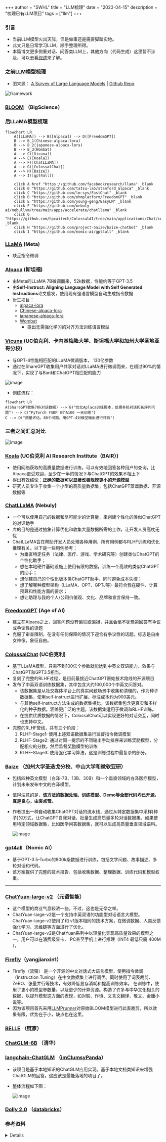 +++
author = "SWHL"
title = "LLM梳理"
date = "2023-04-15"
description = "梳理已有LLM项目"
tags = ["llm"]
+++

### 引言
- 当前LLM模型火出天际，但是做事还是需要脚踏实地。
- 此文只是日常学习LLM，顺手整理所得。
- 本篇博文更多侧重对话、问答类LLM上，其他方向（代码生成）这里暂不涉及，可以去看[综述](https://arxiv.org/pdf/2303.18223)来了解。

### 之前LLM模型梳理
- 图来源： [A Survey of Large Language Models](https://arxiv.org/pdf/2303.18223) | [Github Repo](https://github.com/RUCAIBox/LLMSurvey)

![framework](https://user-images.githubusercontent.com/28639377/231049001-f026c9ee-c2e1-4c01-bba1-070172db2010.png)

### [BLOOM](https://huggingface.co/bigscience/bloom) （BigScience）

### 后LLaMA模型梳理
```mermaid
flowchart LR
    A([LLaMA]) --> B([Alpaca]) --> D([FreedomGPT])
    B --> B_1(Chinese-alpaca-lora)
    B --> B_2(japanese-alpaca-lora)
    B --> B_3(Wombat)
    A --> C([Vicuna])
    A --> E([Koala])
    A --> F([ChatLLaMA])
    A --> G([ColossalChat])
    A --> H([Baize])
    A --> I([gpt4all])

    click A href "https://github.com/facebookresearch/llama" _blank
    click B "https://github.com/tatsu-lab/stanford_alpaca" _blank
    click C "https://github.com/lm-sys/FastChat" _blank
    click D "https://github.com/ohmplatform/FreedomGPT" _blank
    click E "https://github.com/young-geng/EasyLM" _blank
    click F "https://github.com/nebuly-ai/nebullvm/tree/main/apps/accelerate/chatllama" _blank
    click G "https://github.com/hpcaitech/ColossalAI/tree/main/applications/Chat/coati" _blank
    click H "https://github.com/project-baize/baize-chatbot" _blank
    click I "https://github.com/nomic-ai/gpt4all" _blank
```

### [LLaMA](https://github.com/facebookresearch/llama) (Meta)
- 缺乏指令微调
### [Alpaca](https://github.com/tatsu-lab/stanford_alpaca) (斯坦福)
- 由Meta的LLaMA 7B微调而来，52k数据，性能约等于GPT-3.5
- 由**Self-Instruct: Aligning Language Model with Self Generated Instructions**论文启发，使用现有强语言模型自动生成指令数据
- 衍生项目：
   - [alpaca-lora](https://github.com/tloen/alpaca-lora)
   - [Chinese-alpaca-lora](https://github.com/LC1332/Chinese-alpaca-lora)
   - [japanese-alpaca-lora](https://github.com/masa3141/japanese-alpaca-lora)
   - [Wombat](https://github.com/GanjinZero/RRHF#wombat-build-your-own-chatbot)
       - 提出无需强化学习的对齐方法训练语言模型
### [Vicuna](https://github.com/lm-sys/FastChat) (UC伯克利、卡内基梅隆大学、斯坦福大学和加州大学圣地亚哥分校)
- 与GPT-4性能相匹配的LLaMA微调版本， 130亿参数
- 通过在ShareGPT收集用户共享对话对LLaMA进行微调而来，在超过90%的情况下，实现了与Bard和ChatGPT相匹配的能力

![image](https://user-images.githubusercontent.com/28639377/231079505-74435178-f15c-41a1-9d4e-cb8537291496.png)
- 训练流程：
```mermaid
flowchart LR
A(ShareGPT收集70k对话数据) --> B("优化Aplaca训练脚本，处理多轮对话和长序列问题") --> C("PyTorch FSDP 8个A100 一天训练")
C --> D("质量评估，80个问题，用GPT-4对模型输出进行评价")
```
### 三者之间汇总对比
![image](https://user-images.githubusercontent.com/28639377/231081110-c3fd8574-401a-4416-9c60-c9a23ce7bdae.png)
### [Koala](https://github.com/young-geng/EasyLM) (UC伯克利 AI Research Institute（BAIR）)
- 使用网络获取的高质量数据进行训练，可以有效地回答各种用户的查询，比Alpaca更受欢迎，至少在一半的情况下与ChatGPT的效果不相上下
- 得出有效结论：**正确的数据可以显著改善规模更小的开源模型**
- 研究人员专注于收集一个小型的高质量数据集，包括ChatGPT蒸馏数据、开源数据等
### [ChatLLaMA](https://github.com/nebuly-ai/nebullvm/tree/main/apps/accelerate/chatllama) (Nebuly)
- 一个可以使用自己的数据和尽可能少的计算量，来创建个性化的类似ChatGPT的对话助手
- 库的目的是通过抽象计算优化和收集大量数据所需的工作，让开发人员高枕无忧
- ChatLLaMA旨在帮助开发人员处理各种用例，所有用例都与RLHF训练和优化推理有关。以下是一些用例参考：
   - 为垂直特定任务（法律、医疗、游戏、学术研究等）创建类似ChatGPT的个性化助手；
   - 想在本地硬件基础设施上使用有限的数据，训练一个高效的类似ChatGPT的助手；
   - 想创建自己的个性化版本类ChatGPT助手，同时避免成本失控；
   - 想了解哪种模型架构（LLaMA、OPT、GPTJ等）最符合我在硬件、计算预算和性能方面的要求；
   - 想让助理与我的个人/公司价值观、文化、品牌和宣言保持一致。
### [FreedomGPT](https://github.com/ohmplatform/FreedomGPT) (Age of AI)
- 建立在Alpaca之上，回答问题没有偏见或偏袒，并且会毫不犹豫第回答有争议或争论性的话题
- 克服了审查限制，在没有任何保障的情况下迎合有争议性的话题。标志是自由女神像，象征自由。
### [ColossalChat](https://github.com/hpcaitech/ColossalAI/tree/main/applications/Chat/coati) (UC伯克利)
- 基于LLaMA模型，只需不到100亿个参数就能达到中英文双语能力，效果与ChatGPT和GPT3.5相当。
- 复刻了完整的RLHF过程，是目前最接近ChatGPT原始技术路线的开源项目
- 发布了中英双语训练数据集，其中包含大约100,000个中英文问答对。
    - 该数据集是从社交媒体平台上的真实问题场景中收集和清理的，作为种子数据集，使用self-instruct进行扩展，标注成本约为900美元。
    - 与其他self-instruct方法生成的数据集相比，该数据集包含更真实和多样化的种子数据，涵盖更广泛的主题。该数据集适用于微调和RLHF训练。
    - 在提供优质数据的情况下，ColossalChat可以实现更好的对话交互，同时也支持中文。
- 完整的RLHF管线，共有三个阶段：
   1. RLHF-Stage1: 使用上述双语数据集进行监督指令微调模型
   2. RLHF-Stage2: 通过对同一提示的不同输出手动排序来训练奖励模型，分配相应的分数，然后监督奖励模型的训练
   3. RLHF-Stage3: 使用强化学习算法，这是训练过程中最复杂的部分。
### [Baize](https://github.com/project-baize/baize-chatbot) （加州大学圣迭戈分校、中山大学和微软亚研）
- 包括四种英文模型（白泽-7B、13B、30B）和一个垂直领域的白泽医疗模型，计划未来发布中文的白泽模型。
- 值得注意的是，**该方法的数据处理、训练模型、Demo等全部代码均已开源，真是良心，由衷点赞。**
- 作者提出一种自动收集ChatGPT对话的流水线，通过从特定数据集中采样[种子]的方式，让ChatGPT自我对话，批量生成高质量多轮对话数据集。如果使用特定领域数据集，比如医学问答数据集，就可以生成高质量垂直领域语料。

    ![image](https://user-images.githubusercontent.com/28639377/231458125-a9a5db5e-373b-43fc-bf59-46fe849195d8.png)
### [gpt4all](https://github.com/nomic-ai/gpt4all)（Nomic AI）
- 基于GPT-3.5-Turbo的800k条数据进行训练，包括文字问题、故事描述、多轮对话和代码。
- 该方案提供了完整的技术报告，包括收集数据、整理数据、训练代码和模型权重。
---
### [ChatYuan-large-v2](https://github.com/clue-ai/ChatYuan) （元语智能）
- 这个模型的商业气息较浓一些。不过，这也是无奈之举。
- ChatYuan-large-v2是一个支持中英双语的功能型对话语言大模型。ChatYuan-large-v2使用了和 v1版本相同的技术方案，在微调数据、人类反馈强化学习、思维链等方面进行了优化。
- ChatYuan-large-v2是ChatYuan系列中以轻量化实现高质量效果的模型之一，用户可以在消费级显卡、 PC甚至手机上进行推理（INT4 最低只需 400M ）。

### [Firefly](https://github.com/yangjianxin1/Firefly)（yangjianxin1）
- Firefly（流萤） 是一个开源的中文对话式大语言模型，使用指令微调（Instruction Tuning）在中文数据集上进行调优。同时使用了词表裁剪、ZeRO、张量并行等技术，有效降低显存消耗和提高训练效率。 在训练中，使用了更小的模型参数量，以及更少的计算资源。构造了许多与中华文化相关的数据，以提升模型这方面的表现，如对联、作诗、文言文翻译、散文、金庸小说等。
- 因为该项目首先采用[LLMPrunner](https://github.com/yangjianxin1/LLMPruner)对原始BLOOM模型进行此表裁剪，所以效果有限，优势在于小，缺点也在这里。

### [BELLE](https://github.com/LianjiaTech/BELLE) （链家）

### [ChatGLM-6B](https://github.com/THUDM/ChatGLM-6B) （清华）

### [langchain-ChatGLM](https://github.com/imClumsyPanda/langchain-ChatGLM) （[imClumsyPanda](https://github.com/imClumsyPanda)）
- 该项目是基于本地知识的ChatGLM应用实现。基于本地文档类知识来增强ChatGLM的回答。这应该是最能落地的项目了。
- 整体流程如下图：

  ![image](https://user-images.githubusercontent.com/28639377/231769503-c55e8c91-6f8f-4f3d-8e1d-8415fe09359c.png)

### [Dolly 2.0](https://huggingface.co/databricks/dolly-v2-12b) （[databricks](https://huggingface.co/databricks)）

### 参考资料

<details>

- [开发者笑疯了！ LLaMa惊天泄露引爆ChatGPT平替狂潮，开源LLM领域变天](https://mp.weixin.qq.com/s/kjzRzoUenP0NYa1A9lS7Aw)
- [训练ChatGPT的必备资源：语料、模型和代码库完全指南](https://mp.weixin.qq.com/s/6enOkW7pZsMeTpc4SODwSQ)
- [用ChatGPT训练羊驼：「白泽」开源，轻松构建专属模型，可在线试玩
](https://mp.weixin.qq.com/s/zxElGfclNbBwTuDG4Qrxnw)
- [笔记本就能运行的ChatGPT平替来了，附完整版技术报告](https://mp.weixin.qq.com/s/crpG4dtfQFe3Q7hR3oeyxQ)
- [世界首款真开源类ChatGPT大模型Dolly 2.0，可随意修改商用](https://www.thepaper.cn/newsDetail_forward_22684408)
</details>
